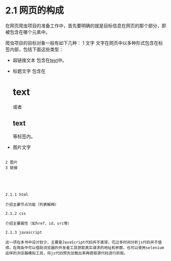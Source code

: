 # 2.1 网页的构成
在网页爬虫项目的准备工作中，首先要明确的就是目标信息在网页的那个部分，即被包含在哪个元素中。

爬虫项目的目标对象一般有如下几种：
1 文字
文字在网页中以多种形式包含在标签内部，包括下面这些类型：
* 超链接文本
包含在<a href="">text</a>中。

* 标题文字
包含在<h1>text</h1>或者<h2>text</h2>等标签内。

* 图片文字
~~~~~~~~~~~~~~~~~~~~~~~~~~~~~~~~~~~~~~~待续

2 图片
3 链接





2.1.1 html

介绍主要节点功能（列表解释）

2.1.2 css

介绍主要属性（如href，id，src等）

2.1.3 javascript

这一项在本书中设计较少，主要是JavaScript代码并不直观，花过多时间分析js代码并不值得。在爬虫中可以借助浏览器的开发者工具获取真实请求的地址和参数，也可以使用selenium这样的浏览器模拟工具，将js代码预先加载出来再提取源代码进行抓取。



